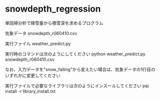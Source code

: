 # snowdepth_regression
単回帰分析で降雪量から積雪深を求めるプログラム

気象データ
snowdepth_r060410.csv

実行ファイル
weather_predict.py

実行時のコマンドは次のようにしてください
python weather_predict.py snowdepth_r060410.csv

なお、入力データを"snow_falling"から変えたい場合は、気象データの1行目のいずれかに変更してください

実行ファイルで必要なライブラリは次のようにインスールしてください
pip install -r library_install.txt
